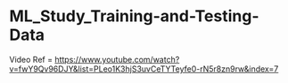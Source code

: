 # ML_Study_Training-and-Testing-Data

Video Ref = https://www.youtube.com/watch?v=fwY9Qv96DJY&list=PLeo1K3hjS3uvCeTYTeyfe0-rN5r8zn9rw&index=7
